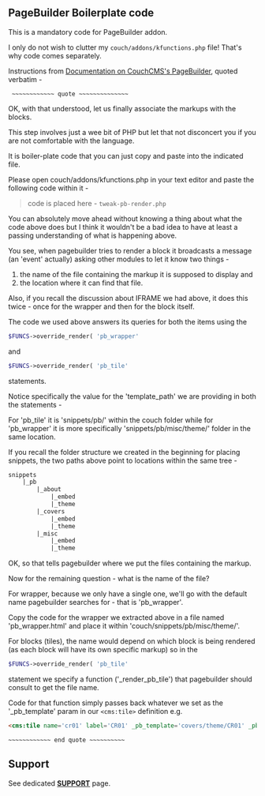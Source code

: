 ## PageBuilder Boilerplate code

This is a mandatory code for PageBuilder addon.

I only do not wish to clutter my `couch/addons/kfunctions.php` file! That's why code comes separately.

Instructions from [Documentation on CouchCMS's PageBuilder](https://www.couchcms.com/forum/viewtopic.php?f=5&t=13148), quoted verbatim -

` ~~~~~~~~~~~~ quote ~~~~~~~~~~~~~~`

OK, with that understood, let us finally associate the markups with the blocks.

This step involves just a wee bit of PHP but let that not disconcert you if you are not comfortable with the language.

It is boiler-plate code that you can just copy and paste into the indicated file.

Please open couch/addons/kfunctions.php in your text editor and paste the following code within it -

> code is placed here - `tweak-pb-render.php`

You can absolutely move ahead without knowing a thing about what the code above does but I think it wouldn't be a bad idea to have at least a passing understanding of what is happening above.

You see, when pagebuilder tries to render a block it broadcasts a message (an 'event' actually) asking other modules to let it know two things -
1. the name of the file containing the markup it is supposed to display and
2. the location where it can find that file.

Also, if you recall the discussion about IFRAME we had above, it does this twice - once for the wrapper and then for the block itself.

The code we used above answers its queries for both the items using the
```php
$FUNCS->override_render( 'pb_wrapper'
```
and
```php
$FUNCS->override_render( 'pb_tile'
```
statements.

Notice specifically the value for the 'template_path' we are providing in both the statements -

For 'pb_tile' it is 'snippets/pb/' within the couch folder while for 'pb_wrapper' it is more specifically 'snippets/pb/misc/theme/' folder in the same location.

If you recall the folder structure we created in the beginning for placing snippets, the two paths above point to locations within the same tree -
```txt
snippets
    |_pb
        |_about
            |_embed
            |_theme
        |_covers
            |_embed
            |_theme
        |_misc
            |_embed
            |_theme
```

OK, so that tells pagebuilder where we put the files containing the markup.

Now for the remaining question - what is the name of the file?

For wrapper, because we only have a single one, we'll go with the default name pagebuilder searches for - that is 'pb_wrapper'.

Copy the code for the wrapper we extracted above in a file named 'pb_wrapper.html' and place it within 'couch/snippets/pb/misc/theme/'.

For blocks (tiles), the name would depend on which block is being rendered (as each block will have its own specific markup) so in the
```php
$FUNCS->override_render( 'pb_tile'
```
statement we specify a function ('_render_pb_tile') that pagebuilder should consult to get the file name.

Code for that function simply passes back whatever we set as the '_pb_template' param in our `<cms:tile>` definition e.g.
```html
<cms:tile name='cr01' label='CR01' _pb_template='covers/theme/CR01' _pb_height='350'>
```

`~~~~~~~~~~~~ end quote ~~~~~~~~~~`

## Support

See dedicated [**SUPPORT**](/SUPPORT.md) page.

